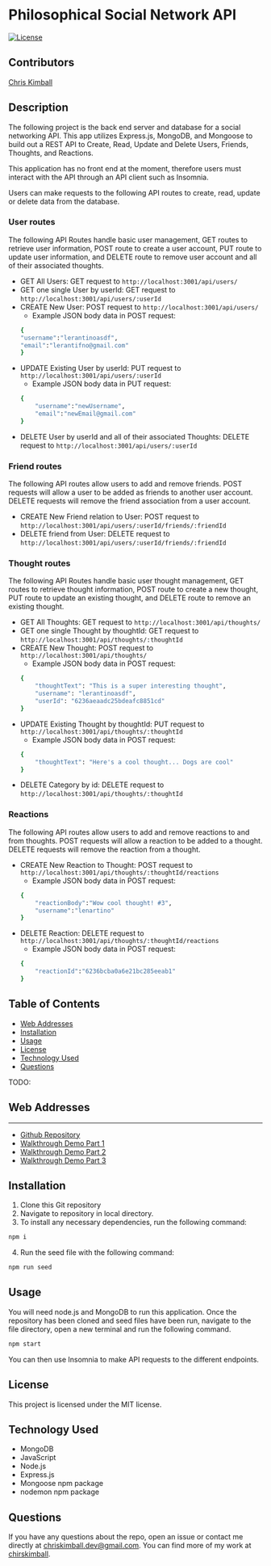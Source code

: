 # Philosophical Social Network API


[![License](https://img.shields.io/badge/license-MIT-blue.svg)](https://opensource.org/licenses/MIT)


## Contributors

[Chris Kimball](https://github.com/chirskimball "chirskimball's GitHub Profile")


## Description

The following project is the back end server and database for a social networking API. This app utilizes Express.js, MongoDB, and Mongoose to build out a REST API to Create, Read, Update and Delete Users, Friends, Thoughts, and Reactions.

This application has no front end at the moment, therefore users must interact with the API through an API client such as Insomnia.

Users can make requests to the following API routes to create, read, update or delete data from the database.


### User routes
The following API Routes handle basic user management, GET routes to retrieve user information, POST route to create a user account, PUT route to update user information, and DELETE route to remove user account and all of their associated thoughts.

* GET All Users: GET request to ```http://localhost:3001/api/users/```
* GET one single User by userId: GET request to ```http://localhost:3001/api/users/:userId```
* CREATE New User: POST request to ```http://localhost:3001/api/users/```
    * Example JSON body data in POST request:
    ```bash
    {
	"username":"lerantinoasdf",
	"email":"lerantifno@gmail.com"
    }
    ```
* UPDATE Existing User by userId: PUT request to ```http://localhost:3001/api/users/:userId```
    * Example JSON body data in PUT request:
    ```bash
    {
	    "username":"newUsername",
	    "email":"newEmail@gmail.com"
    }
    ```
* DELETE User by userId and all of their associated Thoughts: DELETE request to ```http://localhost:3001/api/users/:userId```


### Friend routes
The following API routes allow users to add and remove friends. POST requests will allow a user to be added as friends to another user account. DELETE requests will remove the friend association from a user account.

* CREATE New Friend relation to User: POST request to ```http://localhost:3001/api/users/:userId/friends/:friendId```
* DELETE friend from User: DELETE request to ```http://localhost:3001/api/users/:userId/friends/:friendId```


### Thought routes
The following API Routes handle basic user thought management, GET routes to retrieve thought information, POST route to create a new thought, PUT route to update an existing thought, and DELETE route to remove an existing thought.

* GET All Thoughts: GET request to ```http://localhost:3001/api/thoughts/```
* GET one single Thought by thoughtId: GET request to ```http://localhost:3001/api/thoughts/:thoughtId```
* CREATE New Thought: POST request to ```http://localhost:3001/api/thoughts/```
    * Example JSON body data in POST request:
    ```bash
    {
	    "thoughtText": "This is a super interesting thought",
        "username": "lerantinoasdf",
        "userId": "6236aeaadc25bdeafc8851cd"
    }
    ```
* UPDATE Existing Thought by thoughtId: PUT request to ```http://localhost:3001/api/thoughts/:thoughtId```
    * Example JSON body data in POST request:
    ```bash
    {
        "thoughtText": "Here's a cool thought... Dogs are cool"
    }
    ```
* DELETE Category by id: DELETE request to ```http://localhost:3001/api/thoughts/:thoughtId```


### Reactions
The following API routes allow users to add and remove reactions to and from thoughts. POST requests will allow a reaction to be added to a thought. DELETE requests will remove the reaction from a thought.

* CREATE New Reaction to Thought: POST request to ```http://localhost:3001/api/thoughts/:thoughtId/reactions```
    * Example JSON body data in POST request:
    ```bash
    {
	    "reactionBody":"Wow cool thought! #3",
	    "username":"lenartino"
    }
    ```
* DELETE Reaction: DELETE request to ```http://localhost:3001/api/thoughts/:thoughtId/reactions```
    * Example JSON body data in POST request:
    ```bash
    {
	    "reactionId":"6236bcba0a6e21bc285eeab1"
    }
    ```

## Table of Contents 

* [Web Addresses](#web-addresses)
* [Installation](#installation)
* [Usage](#usage)
* [License](#license)
* [Technology Used](#technology-used)
* [Questions](#questions)


TODO:
## Web Addresses
---------------

*  [Github Repository](https://github.com/chriskimball/philosophical-social-api "Github Repo")
*  [Walkthrough Demo Part 1](https://watch.screencastify.com/v/HeSGAJDGyeXjwtHWFB9b "Walkthrough Demo Part 1")
*  [Walkthrough Demo Part 2](https://watch.screencastify.com/v/VdKKqlPSBL4TB29JUjq0 "Walkthrough Demo Part 2")
*  [Walkthrough Demo Part 3](https://watch.screencastify.com/v/jqrxybZUpPKLFQoVCZXp "Walkthrough Demo Part 3")


## Installation

1. Clone this Git repository
2. Navigate to repository in local directory.
3. To install any necessary dependencies, run the following command:
```bash
npm i
```
4. Run the seed file with the following command:
```bash
npm run seed
```


## Usage

You will need node.js and MongoDB to run this application. Once the repository has been cloned and seed files have been run, navigate to the file directory, open a new terminal and run the following command.

```bash
npm start
```

You can then use Insomnia to make API requests to the different endpoints.


## License

This project is licensed under the MIT license.


## Technology Used

* MongoDB
* JavaScript
* Node.js
* Express.js
* Mongoose npm package
* nodemon npm package


## Questions

If you have any questions about the repo, open an issue or contact me directly at [chriskimball.dev@gmail.com](mailto:chriskimball.dev@gmail.com). You can find more of my work at [chirskimball](https://github.com/chirskimball "chirskimball's GitHub Profile").
